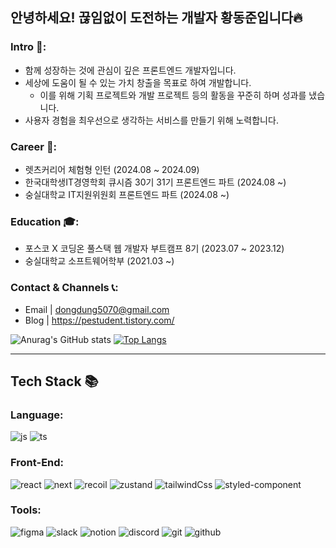 ## 안녕하세요! 끊임없이 도전하는 개발자 황동준입니다🔥

### Intro 👋: 
- 함께 성장하는 것에 관심이 깊은 프론트엔드 개발자입니다.
- 세상에 도움이 될 수 있는 가치 창출을 목표로 하여 개발합니다.
  - 이를 위해 기획 프로젝트와 개발 프로젝트 등의 활동을 꾸준히 하며 성과를 냈습니다.
- 사용자 경험을 최우선으로 생각하는 서비스를 만들기 위해 노력합니다.

### Career 👜:
- 렛츠커리어 체험형 인턴 (2024.08 ~ 2024.09)
- 한국대학생IT경영학회 큐시즘 30기 31기 프론트엔드 파트 (2024.08 ~)
- 숭실대학교 IT지원위원회 프론트엔드 파트 (2024.08 ~)

### Education 🎓:
- 포스코 X 코딩온 풀스택 웹 개발자 부트캠프 8기 (2023.07 ~ 2023.12)
- 숭실대학교 소프트웨어학부 (2021.03 ~)

### Contact & Channels 📞:
- Email | dongdung5070@gmail.com
- Blog | https://pestudent.tistory.com/

![Anurag's GitHub stats](https://github-readme-stats.vercel.app/api?username=nebulaBdj&show_icons=true&theme=radical)
[![Top Langs](https://github-readme-stats.vercel.app/api/top-langs/?username=nebulaBdj&layout=compact)](https://github.com/nebulaBdj/github-readme-stats)

___

## Tech Stack 📚

### Language:
![js](https://img.shields.io/badge/JavaScript-F7DF1E?style=flat-square&logo=JavaScript&logoColor=white)
![ts](https://img.shields.io/badge/TypeScript-007ACC?style=flat-square&logo=typescript&logoColor=white)

### Front-End:
![react](https://img.shields.io/badge/React-20232A?style=flat-square&logo=react&logoColor=61DAFB)
![next](https://img.shields.io/badge/Next.js-000?logo=nextdotjs&logoClor=fff&style=flat-square)
![recoil](https://img.shields.io/badge/Recoil-FF4655?style=flat-square&logo=Recoil&logoColor=white)
![zustand](https://img.shields.io/badge/Zustand-786032?style=flat-square&logo=Zustand&logoColor=white)
![tailwindCss](https://img.shields.io/badge/TailwindCss-06B6D4?style=flat-square&logo=TailwindCss&logoColor=white)
![styled-component](https://img.shields.io/badge/styledcomponents-DB7093?style=flat-square&logo=styledcomponents&logoColor=white)



### Tools:
![figma](https://img.shields.io/badge/Figma-F24E1E?style=flat-square&logo=figma&logoColor=white)
![slack](https://img.shields.io/badge/Slack-4A154B?style=flat-square&logo=slack&logoColor=white)
![notion](https://img.shields.io/badge/Notion-000000?style=flat-square&logo=notion&logoColor=white)
![discord](https://img.shields.io/badge/Discord-4263f5?style=flat-square&logo=Discord&logoColor=white)
![git](https://img.shields.io/badge/Git-F05032?style=flat-square&logo=git&logoColor=white)
![github](https://img.shields.io/badge/Github-181717?style=flat-square&logo=github&logoColor=white)
